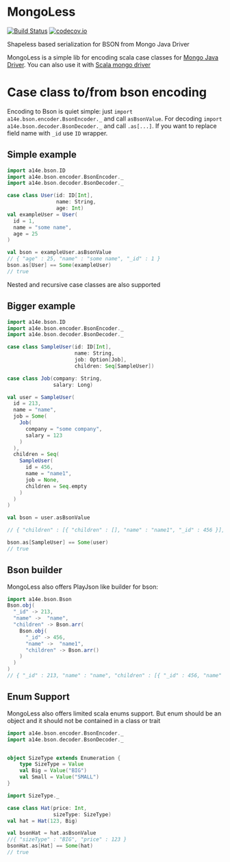 # MongoLess
[![Build Status](https://travis-ci.org/MongoLess/collz.svg?branch=master)](https://travis-ci.org/a14e/MongoLess)
[![codecov.io](https://codecov.io/gh/a14e/MongoLess/coverage.svg?branch=master)](https://codecov.io/gh/MongoLess/collz?branch=master)

Shapeless based serialization for BSON from Mongo Java Driver


MongoLess is a simple lib for encoding scala case classes for [Mongo Java Driver](https://github.com/mongodb/mongo-java-driver).
You can also use it with [Scala mongo driver](https://github.com/mongodb/mongo-scala-driver)

# Case class to/from bson encoding

Encoding to Bson is quiet simple: just ```import a14e.bson.encoder.BsonEncoder._``` and call ```asBsonValue```.
For decoding ```import a14e.bson.decoder.BsonDecoder._``` and call ```.as[...]```.
If you want to replace field name with ```_id``` use ```ID``` wrapper.


## Simple example
```scala
import a14e.bson.ID
import a14e.bson.encoder.BsonEncoder._
import a14e.bson.decoder.BsonDecoder._

case class User(id: ID[Int],
                name: String,
                age: Int)
val exampleUser = User(
  id = 1,
  name = "some name",
  age = 25
)

val bson = exampleUser.asBsonValue
// { "age" : 25, "name" : "some name", "_id" : 1 }
bson.as[User] == Some(exampleUser)
// true

```

Nested and recursive case classes are also supported

## Bigger example 
```scala
import a14e.bson.ID
import a14e.bson.encoder.BsonEncoder._
import a14e.bson.decoder.BsonDecoder._

case class SampleUser(id: ID[Int],
                      name: String,
                      job: Option[Job],
                      children: Seq[SampleUser])

case class Job(company: String,
               salary: Long)

val user = SampleUser(
  id = 213,
  name = "name",
  job = Some(
    Job(
      company = "some company",
      salary = 123
    )
  ),
  children = Seq(
    SampleUser(
      id = 456,
      name = "name1",
      job = None,
      children = Seq.empty
    )
  )
)

val bson = user.asBsonValue

// { "children" : [{ "children" : [], "name" : "name1", "_id" : 456 }], "job" : { "salary" : { "$numberLong" : "123" }, "company" : "some company" }, "name" : "name", "_id" : 213 }

bson.as[SampleUser] == Some(user) 
// true
```

## Bson builder

MongoLess also offers PlayJson like builder for bson:

```scala
import a14e.bson.Bson
Bson.obj(
  "_id" -> 213,
  "name" ->  "name",
  "children" -> Bson.arr(
    Bson.obj(
      "_id" -> 456,
      "name" ->  "name1",
      "children" -> Bson.arr()
    )
  )
)
// { "_id" : 213, "name" : "name", "children" : [{ "_id" : 456, "name" : "name1", "children" : [] }] }
```


## Enum Support
MongoLess also offers limited scala enums support. But enum should be an object and it should
not be contained in a class or trait

```scala
import a14e.bson.encoder.BsonEncoder._
import a14e.bson.decoder.BsonDecoder._


object SizeType extends Enumeration {
    type SizeType = Value
    val Big = Value("BIG")
    val Small = Value("SMALL")
}

import SizeType._

case class Hat(price: Int,
               sizeType: SizeType)
val hat = Hat(123, Big)

val bsonHat = hat.asBsonValue
//{ "sizeType" : "BIG", "price" : 123 }
bsonHat.as[Hat] == Some(hat)
// true
```